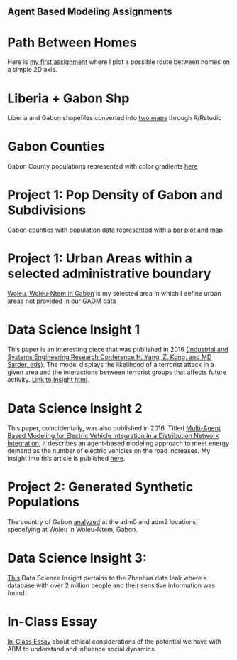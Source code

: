 ## Agent Based Modeling Assignments

# Path Between Homes
Here is [my first assignment](https://rpubs.com/mabuch/651829) where I plot a possible route between homes on a simple 2D axis.

# Liberia + Gabon Shp
Liberia and Gabon shapefiles converted into [two maps](https://rpubs.com/mabuch/652850) through R/Rstudio

# Gabon Counties
Gabon County populations represented with color gradients [here](https://rpubs.com/mabuch/653485)

# Project 1: Pop Density of Gabon and Subdivisions
Gabon counties with population data represented with a [bar plot and map](https://rpubs.com/mabuch/659187)

# Project 1: Urban Areas within a selected administrative boundary
[Woleu, Woleu-Ntem in Gabon](https://rpubs.com/mabuch/662233) is my selected area in which I define urban areas not provided in our GADM data

# Data Science Insight 1
This paper is an interesting piece that was published in 2016 [(Industrial and Systems Engineering Research Conference
H. Yang, Z. Kong, and MD Sarder, eds)](https://d1wqtxts1xzle7.cloudfront.net/46104226/FinalPaper_1446.pdf?1464719223=&response-content-disposition=inline%3B+filename%3DAn_Agent_Based_Approach_for_Understandin.pdf&Expires=1600438398&Signature=GfgQVlJDQQUrGEQAeb2UajwZWOF4O7fb2j07z~3xMprSAdEMYG1tf1Fmti8ztrt472BqELadKOia9VgDV4HyeMaPA6Yss3kOms93IsMzBSZcT4mfCXNSrposkefP44OCKeaDr7NCxvyx3h4qdfdWPSdU9sjyN4Qj5nuhDY46xXhLDh6o51amk0Snpv-fv1LgDw-FU5yGkAXTLGZuf8BN37RXbYSK3a-zezyjiXlYhcyO-de~CVNJGSdG8fHkslwlbQcLjpMuJSTF0uMOGtZc6Rw0-cUbo-ZmK1lVEMAMeWVUK4gD2vtgZ7VfZi7Jt~f8dpz40NgOVmad9G4ZsIPX3w__&Key-Pair-Id=APKAJLOHF5GGSLRBV4ZA). The model displays the likelihood of a terrorist attack in a given area and the interactions between terrorist groups that affects future activity. [Link to Insight html](https://rpubs.com/mabuch/662394).

# Data Science Insight 2
This paper, coincidentally, was also published in 2016. Titled [Multi-Agent Based Modeling for Electric Vehicle Integration in a Distribution Network Integration](https://www.sciencedirect.com/science/article/abs/pii/S037877961630061X), it describes an agent-based modeling approach to meet energy demand as the number of electric vehicles on the road increases. My insight into this article is published [here](https://rpubs.com/mabuch/676412).

# Project 2: Generated Synthetic Populations
The country of Gabon [analyzed](https://rpubs.com/mabuch/683877) at the adm0 and adm2 locations, specefying at Woleu in Woleu-Ntem, Gabon.

# Data Science Insight 3:
[This](https://rpubs.com/mabuch/683902) Data Science Insight pertains to the Zhenhua data leak where a database with over 2 million people and their sensitive information was found.

# In-Class Essay
[In-Class Essay](https://rpubs.com/mabuch/690554) about ethical considerations of the potential we have with ABM to understand and influence social dynamics.
